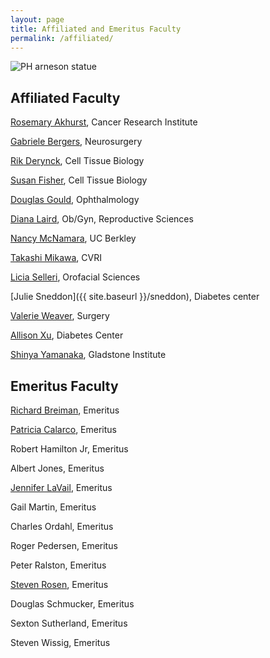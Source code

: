 ```yaml
---
layout: page
title: Affiliated and Emeritus Faculty
permalink: /affiliated/
---
```


![PH arneson statue](../img/arneson.jpg)

## Affiliated Faculty

[Rosemary Akhurst](http://profiles.ucsf.edu/rosemary.akhurst), 	 Cancer Research Institute

[Gabriele Bergers](http://profiles.ucsf.edu/gabriele.bergers), 	Neurosurgery

[Rik Derynck](http://profiles.ucsf.edu/rik.derynck), 	Cell Tissue Biology

[Susan Fisher](http://profiles.ucsf.edu/susan.fisher), 	Cell Tissue Biology

[Douglas Gould](http://profiles.ucsf.edu/douglas.gould), 	Ophthalmology

[Diana Laird](http://profiles.ucsf.edu/diana.laird), Ob/Gyn, Reproductive Sciences

[Nancy McNamara](http://profiles.ucsf.edu/nancy.mcnamara), 	UC Berkley

[Takashi Mikawa](http://profiles.ucsf.edu/takashi.mikawa), 	CVRI

[Licia Selleri](http://profiles.ucsf.edu/licia.selleri),   Orofacial Sciences

[Julie Sneddon]({{ site.baseurl }}/sneddon),  Diabetes center

[Valerie Weaver](http://profiles.ucsf.edu/valerie.weaver), 	Surgery

[Allison Xu](http://profiles.ucsf.edu/allison.xu), 	Diabetes Center

[Shinya Yamanaka](http://profiles.ucsf.edu/shinya.yamanaka),	Gladstone Institute


## Emeritus Faculty

[Richard Breiman](http://profiles.ucsf.edu/richard.breiman), 	Emeritus

[Patricia Calarco](http://profiles.ucsf.edu/patricia.calarco), 	Emeritus

Robert Hamilton Jr, 	Emeritus

Albert Jones, 	Emeritus

[Jennifer LaVail](http://profiles.ucsf.edu/jennifer.lavail), 	Emeritus

Gail Martin, 	Emeritus

Charles Ordahl, 	Emeritus

Roger Pedersen, 	Emeritus

Peter Ralston, 	Emeritus

[Steven Rosen](/rosen),  Emeritus  

Douglas Schmucker, 	Emeritus

Sexton Sutherland, Emeritus

Steven Wissig, 	Emeritus

